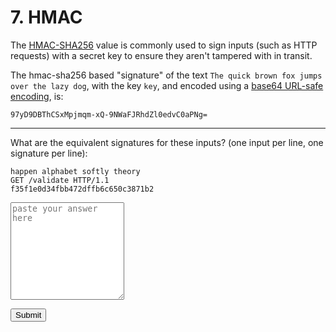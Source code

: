 
# 7. HMAC

The [HMAC-SHA256](https://en.wikipedia.org/wiki/HMAC#Examples) value is commonly used to sign inputs (such as HTTP requests) with a secret key to ensure they aren't tampered with in transit.

The hmac-sha256 based "signature" of the text `The quick brown fox jumps over the lazy dog`, with the key `key`, and encoded using a [base64 URL-safe encoding](https://datatracker.ietf.org/doc/html/rfc4648#section-5), is:

```
97yD9DBThCSxMpjmqm-xQ-9NWaFJRhdZl0edvC0aPNg=
```

---

What are the equivalent signatures for these inputs? (one input per line, one signature per line):

```
happen alphabet softly theory
GET /validate HTTP/1.1
f35f1e0d34fbb472dffb6c650c3871b2
```

<textarea id="answer" rows="10" cols="20" placeholder="paste your answer here" data-hash="6df5c474b62b9a08412bc563c51c83fa3dcb0771f97b5aeb835d418aa1e41dcc"></textarea>

<button id="check" type="button">Submit</button>

<script src="/oiler/validate.js"></script>
